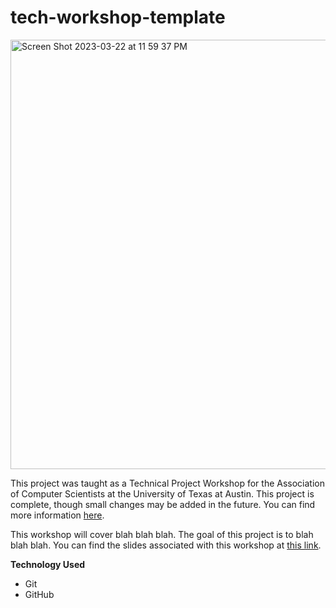 # tech-workshop-template
<img width="687" alt="Screen Shot 2023-03-22 at 11 59 37 PM" src="https://user-images.githubusercontent.com/91110018/227107829-61dbe774-c069-4cbd-97fc-dd3eff3b8d84.png">

This project was taught as a Technical Project Workshop for the Association of Computer Scientists at the University of Texas at Austin. This project is complete, though small changes may be added in the future. You can find more information [here](https://shaded-nigella-ee4.notion.site/Technical-Workshops-f5b3950311e34a1c85e84a4b89cb7702).  <br />

This workshop will cover blah blah blah. The goal of this project is to blah blah blah. You can find the slides associated with this workshop at [this link](https://docs.google.com/presentation/d/1dGB2oIzAOJ1rFKQ3t8h0jFwCBC9I124MVJOdl0w0xso/edit?usp=sharing).  <br />
  
__Technology Used__
+ Git
+ GitHub
